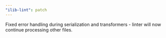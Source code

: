 ```yaml
---
"ilib-lint": patch
---
```


Fixed error handling during serialization and transformers - linter will now continue processing other files.
